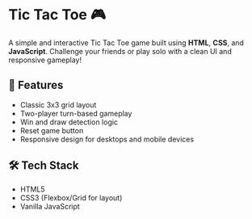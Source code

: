 # Tic Tac Toe 🎮

A simple and interactive Tic Tac Toe game built using **HTML**, **CSS**, and **JavaScript**. Challenge your friends or play solo with a clean UI and responsive gameplay!

## 🧩 Features

- Classic 3x3 grid layout
- Two-player turn-based gameplay
- Win and draw detection logic
- Reset game button
- Responsive design for desktops and mobile devices

## 🛠️ Tech Stack

- HTML5
- CSS3 (Flexbox/Grid for layout)
- Vanilla JavaScript

